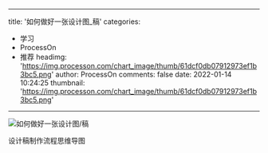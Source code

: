 
---
title: '如何做好一张设计图_稿'
categories: 
 - 学习
 - ProcessOn
 - 推荐
headimg: 'https://img.processon.com/chart_image/thumb/61dcf0db07912973ef1b3bc5.png'
author: ProcessOn
comments: false
date: 2022-01-14 10:24:25
thumbnail: 'https://img.processon.com/chart_image/thumb/61dcf0db07912973ef1b3bc5.png'
---

<div>   
<img class="thumb" alt="如何做好一张设计图/稿" src="https://img.processon.com/chart_image/thumb/61dcf0db07912973ef1b3bc5.png" referrerpolicy="no-referrer">
<p>设计稿制作流程思维导图</p>  
</div>
            